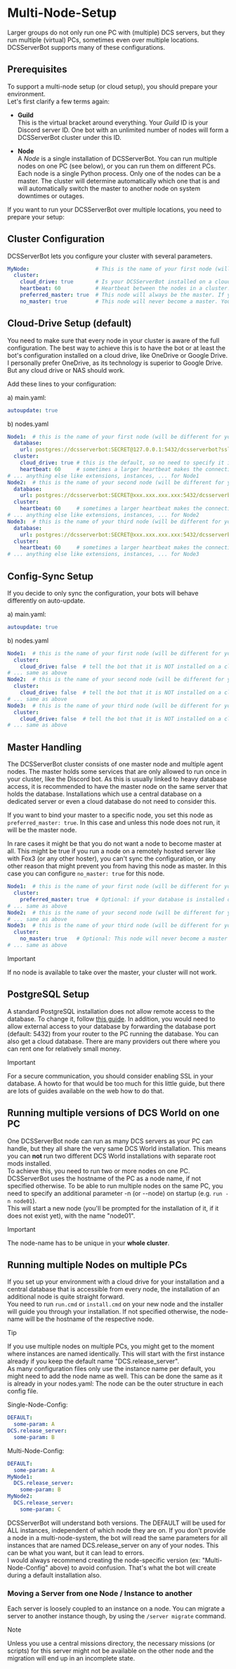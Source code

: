 # Multi-Node-Setup
Larger groups do not only run one PC with (multiple) DCS servers, but they run multiple (virtual) PCs, sometimes even 
over multiple locations. DCSServerBot supports many of these configurations.

## Prerequisites
To support a multi-node setup (or cloud setup), you should prepare your environment.<br>
Let's first clarify a few terms again:

- **Guild**<br>
This is the virtual bracket around everything. Your _Guild_ ID is your Discord server ID. One bot with an unlimited number 
of nodes will form a DCSServerBot cluster under this ID.

- **Node**<br>
A _Node_ is a single installation of DCSServerBot. You can run multiple nodes on one PC (see below), or you can run them
on different PCs. Each node is a single Python process. Only one of the nodes can be a master. The cluster will 
determine automatically which one that is and will automatically switch the master to another node on system downtimes 
or outages.

If you want to run your DCSServerBot over multiple locations, you need to prepare your setup:

## Cluster Configuration
DCSServerBot lets you configure your cluster with several parameters.
```yaml
MyNode:                     # This is the name of your first node (will be different for you, usually the hostname is used).
  cluster:
    cloud_drive: true       # Is your DCSServerBot installed on a cloud drive (Google Drive, OneDrive, etc.)? Default is true. 
    heartbeat: 60           # Heartbeat between the nodes in a cluster. Default is 30, use larger values if your nodes are not in the same network.
    preferred_master: true  # This node will always be the master. If your database is installed on a node, make it your preferred master node.
    no_master: true         # This node will never become a master. You cannot specify preferred_master and no_master on the same node. 
```

## Cloud-Drive Setup (default)
You need to make sure that every node in your cluster is aware of the full configuration. The best way to achieve this
is to have the bot or at least the bot's configuration installed on a cloud drive, like OneDrive or Google Drive. 
I personally prefer OneDrive, as its technology is superior to Google Drive. But any cloud drive or NAS should work.

Add these lines to your configuration:

a) main.yaml:
```yaml
autoupdate: true
```

b) nodes.yaml
```yaml
Node1:  # this is the name of your first node (will be different for you, usually the hostname is used)
  database:
    url: postgres://dcsserverbot:SECRET@127.0.0.1:5432/dcsserverbot?sslmode=prefer  # if your database is installed on Node1
  cluster:
    cloud_drive: true # this is the default, so no need to specify it in here, just for reference    
    heartbeat: 60     # sometimes a larger heartbeat makes the connection between the nodes more stable. I recommend using 60 here if your nodes are not on the same network (default = 30)
# ... anything else like extensions, instances, ... for Node1
Node2:  # this is the name of your second node (will be different for you, usually the hostname is used)
  database:
    url: postgres://dcsserverbot:SECRET@xxx.xxx.xxx.xxx:5432/dcsserverbot?sslmode=prefer  # replace xxx.xxx.xxx.xxx with the IP of Node1
  cluster:
    heartbeat: 60     # sometimes a larger heartbeat makes the connection between the nodes more stable. I recommend using 60 here if your nodes are not on the same network (default = 30)
# ... anything else like extensions, instances, ... for Node2
Node3:  # this is the name of your third node (will be different for you, usually the hostname is used)
  database:
    url: postgres://dcsserverbot:SECRET@xxx.xxx.xxx.xxx:5432/dcsserverbot?sslmode=prefer  # replace xxx.xxx.xxx.xxx with the IP of Node1
  cluster:
    heartbeat: 60     # sometimes a larger heartbeat makes the connection between the nodes more stable. I recommend using 60 here if your nodes are not on the same network (default = 30)
# ... anything else like extensions, instances, ... for Node3
```

## Config-Sync Setup
If you decide to only sync the configuration, your bots will behave differently on auto-update.

a) main.yaml:
```yaml
autoupdate: true
```

b) nodes.yaml
```yaml
Node1:  # this is the name of your first node (will be different for you, usually the hostname is used)
  cluster:
    cloud_drive: false  # tell the bot that it is NOT installed on a cloud drive    
# ... same as above
Node2:  # this is the name of your second node (will be different for you, usually the hostname is used)
  cluster:
    cloud_drive: false  # tell the bot that it is NOT installed on a cloud drive    
# ... same as above
Node3:  # this is the name of your third node (will be different for you, usually the hostname is used)
  cluster:
    cloud_drive: false  # tell the bot that it is NOT installed on a cloud drive    
# ... same as above
```

## Master Handling
The DCSServerBot cluster consists of one master node and multiple agent nodes. 
The master holds some services that are only allowed to run once in your cluster, like the Discord bot.
As this is usually linked to heavy database access, it is recommended to have the master node on the same server that
holds the database.
Installations which use a central database on a dedicated server or even a cloud database do not need to consider this.

If you want to bind your master to a specific node, you set this node as `preferred_master: true`. 
In this case and unless this node does not run, it will be the master node.

In rare cases it might be that you do not want a node to become master at all.
This might be true if you run a node on a remotely hosted server like with Fox3 (or any other hoster), you can't 
sync the configuration, or any other reason that might prevent you from having this node as master.
In this case you can configure `no_master: true` for this node.

```yaml
Node1:  # this is the name of your first node (will be different for you, usually the hostname is used)
  cluster:
    preferred_master: true  # Optional: if your database is installed on Node1, make it your preferred master node
# ... same as above
Node2:  # this is the name of your second node (will be different for you, usually the hostname is used)
# ... same as above
Node3:  # this is the name of your third node (will be different for you, usually the hostname is used)
  cluster:
    no_master: true   # Optional: This node will never become a master
# ... same as above
```
> [!IMPORTANT]
> If no node is available to take over the master, your cluster will not work.

## PostgreSQL Setup
A standard PostgreSQL installation does not allow remote access to the database. To change it, follow [this guide](https://blog.devart.com/configure-postgresql-to-allow-remote-connection.html).
In addition, you would need to allow external access to your database by forwarding the database port (default: 5432)
from your router to the PC running the database. You can also get a cloud database. There are many providers out there
where you can rent one for relatively small money.
> [!IMPORTANT]
> For a secure communication, you should consider enabling SSL in your database. A howto for that would be too much
> for this little guide, but there are lots of guides available on the web how to do that.

## Running multiple versions of DCS World on one PC
One DCSServerBot node can run as many DCS servers as your PC can handle, but they all share the very same DCS World 
installation. This means you can **not** run two different DCS World installations with separate root mods installed.<br>
To achieve this, you need to run two or more nodes on one PC.<br>
DCSServerBot uses the hostname of the PC as a node name, if not specified otherwise. To be able to run multiple nodes on
the same PC, you need to specify an additional parameter -n (or --node) on startup (e.g. `run -n node01`).<br>
This will start a new node (you'll be prompted for the installation of it, if it does not exist yet), with the name
"node01". 
> [!IMPORTANT]
> The node-name has to be unique in your **whole cluster**.

## Running multiple Nodes on multiple PCs
If you set up your environment with a cloud drive for your installation and a central database that is accessible from
every node, the installation of an additional node is quite straight forward.<br>
You need to run `run.cmd` or `install.cmd` on your new node and the installer will guide you through your 
installation. If not specified otherwise, the node-name will be the hostname of the respective node.

> [!TIP]
> If you use multiple nodes on multiple PCs, you might get to the moment where instances are named identically. 
> This will start with the first instance already if you keep the default name "DCS.release_server".<br>
> As many configuration files only use the instance name per default, you might need to add the node name as well.
> This can be done the same as it is already in your nodes.yaml: The node can be the outer structure in each config file.
> 
> Single-Node-Config:
> ```yaml
> DEFAULT:
>   some-param: A
> DCS.release_server:
>   some-param: B
> ```
> 
> Multi-Node-Config:
> ```yaml
> DEFAULT:
>   some-param: A
> MyNode1:
>   DCS.release_server:
>     some-param: B
> MyNode2:
>   DCS.release_server:
>     some-param: C
> ```
DCSServerBot will understand both versions. The DEFAULT will be used for ALL instances, independent of which node they 
are on. If you don't provide a node in a multi-node-system, the bot will read the same parameters for all instances 
that are named DCS.release_server on any of your nodes. This can be what you want, but it can lead to errors.<br>
I would always recommend creating the node-specific version (ex: "Multi-Node-Config" above) to avoid confusion. That's 
what the bot will create during a default installation also.

### Moving a Server from one Node / Instance to another
Each server is loosely coupled to an instance on a node. You can migrate a server to another instance though, by using
the `/server migrate` command. 
> [!NOTE]
> Unless you use a central missions directory, the necessary missions (or scripts) for this server might not be 
> available on the other node and the migration will end up in an incomplete state.
